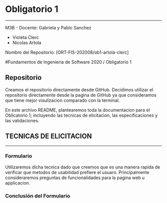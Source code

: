 # Obligatorio 1 #
---

M3B - Docente: Gabriela y Pablo Sanchez 
* Violeta Clerc
* Nicolas Artola

Nombre del Repositorio: [ORT-FIS-202008/ob1-artola-clerc]

#Fundamentos de Ingenieria de Software 2020 / Obligatorio 1

## Repositorio
Creamos el repositorio directamente desde GitHub. Decidimos utilizar el 
repositorio directamente desde la pagina de GitHub ya que consideramos que tiene
mejor visulizacion comparado con la terminal.

En este archivo README, plantearemos toda la documentacion para el Oblicatorio 1; 
incluyendo las tecnicas de elicitacion, las especificaciones y las validaciones.

## TECNICAS DE ELICITACION
- - -

### Formulario

Utilizaremos dicha tecnica dado que creemos que es una manera rapida de verificar que metodos de usabilidad prefiere el usuaro. 
Principalmente consideraremos preguntas de funcionalidades para la pagina web u applicacion. 

### **Conclusión del Formulario** 